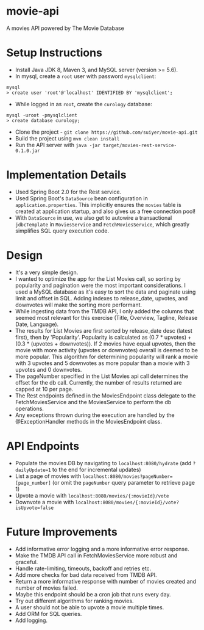 # movie-api
A movies API powered by The Movie Database

Setup Instructions
====
* Install Java JDK 8, Maven 3, and MySQL server (version >= 5.6).
* In mysql, create a `root` user with password `mysqlclient`:
```
mysql
> create user 'root'@'localhost' IDENTIFIED BY 'mysqlclient';
```
*  While logged in as `root`, create the `curology` database:
```
mysql -uroot -pmysqlclient
> create database curology;
```
* Clone the project - `git clone https://github.com/suiyer/movie-api.git`
* Build the project using `mvn clean install`
* Run the API server with `java -jar target/movies-rest-service-0.1.0.jar`

Implementation Details
====
* Used Spring Boot 2.0 for the Rest service.
* Used Spring Boot's `DataSource` bean configuration in `application.properties`. This implicitly ensures the `movies` table is created at application startup, and also gives us a free connection pool!
* With `DataSource` in use, we also get to autowire a transactional `jdbcTemplate` in `MoviesService` and `FetchMoviesService`, which greatly simplifies SQL query execution code.

Design
====
* It's a very simple design. 
* I wanted to optimize the app for the List Movies call, so sorting by popularity and pagination were the most important considerations. I used a MySQL database as it's easy to sort the data and paginate using limit and offset in SQL. Adding indexes to release_date, upvotes, and downvotes will make the sorting more performant. 
* While ingesting data from the TMDB API, I only added the columns that seemed most relevant for this exercise (Title, Overview, Tagline, Release Date, Language). 
* The results for List Movies are first sorted by release_date desc (latest first), then by 'Popularity'. Popularity is calculated as (0.7 * upvotes) + (0.3 * (upvotes + downvotes)). If 2 movies have equal upvotes, then the movie with more activity (upvotes or downvotes) overall is deemed to be more popular. This algorithm for determining popularity will rank a movie with 3 upvotes and 5 downvotes as more popular than a movie with 3 upvotes and 0 downvotes.
* The pageNumber specified in the List Movies api call determines the offset for the db call. Currently, the number of results returned are capped at 10 per page. 
* The Rest endpoints defined in the MoviesEndpoint class delegate to the FetchMoviesService and the MoviesService to perform the db operations.
* Any exceptions thrown during the execution are handled by the @ExceptionHandler methods in the MoviesEndpoint class.

API Endpoints
====
* Populate the movies DB by navigating to `localhost:8080/hydrate` (add `?dailyUpdate=1` to the end for incremental updates)
* List a page of movies with `localhost:8080/movies?pageNumber=[page_number]` (or omit the `pageNumber` query parameter to retrieve page 1)
* Upvote a movie with `localhost:8080/movies/{:movieId}/vote`
* Downvote a movie with `localhost:8080/movies/{:movieId}/vote?isUpvote=false`

Future Improvements
====
* Add informative error logging and a more informative error response.
* Make the TMDB API call in FetchMoviesService more robust and graceful. 
 * Handle rate-limiting, timeouts, backoff and retries etc.
 * Add more checks for bad data received from TMDB API.
 * Return a more informative response with number of movies created and number of movies failed.
 * Maybe this endpoint should be a cron job that runs every day.
* Try out different algorithms for ranking movies.
* A user should not be able to upvote a movie multiple times.
* Add ORM for SQL queries.
* Add logging.

